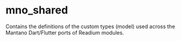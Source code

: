 # mno_shared

Contains the definitions of the custom types (model) used across the Mantano Dart/Flutter ports of Readium modules.
